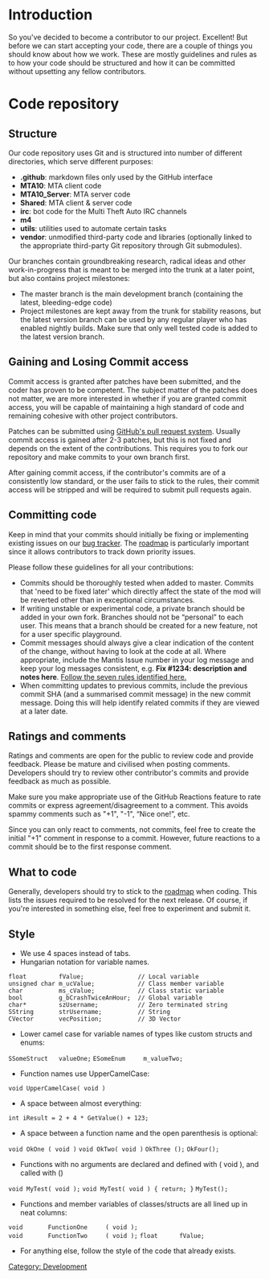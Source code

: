 Introduction
============

So you've decided to become a contributor to our project. Excellent! But before we can start accepting your code, there are a couple of things you should know about how we work. These are mostly guidelines and rules as to how your code should be structured and how it can be committed without upsetting any fellow contributors.

Code repository
===============

Structure
---------

Our code repository uses Git and is structured into number of different directories, which serve different purposes:

-   **.github**: markdown files only used by the GitHub interface
-   **MTA10**: MTA client code
-   **MTA10\_Server**: MTA server code
-   **Shared**: MTA client & server code
-   **irc**: bot code for the Multi Theft Auto IRC channels
-   **m4**
-   **utils**: utilities used to automate certain tasks
-   **vendor**: unmodified third-party code and libraries (optionally linked to the appropriate third-party Git repository through Git submodules).

Our branches contain groundbreaking research, radical ideas and other work-in-progress that is meant to be merged into the trunk at a later point, but also contains project milestones:

-   The master branch is the main development branch (containing the latest, bleeding-edge code)
-   Project milestones are kept away from the trunk for stability reasons, but the latest version branch can be used by any regular player who has enabled nightly builds. Make sure that only well tested code is added to the latest version branch.

Gaining and Losing Commit access
--------------------------------

Commit access is granted after patches have been submitted, and the coder has proven to be competent. The subject matter of the patches does not matter, we are more interested in whether if you are granted commit access, you will be capable of maintaining a high standard of code and remaining cohesive with other project contributors.

Patches can be submitted using [GitHub's pull request system](https://github.com/multitheftauto/mtasa-blue/pull/new). Usually commit access is gained after 2-3 patches, but this is not fixed and depends on the extent of the contributions. This requires you to fork our repository and make commits to your own branch first.

After gaining commit access, if the contributor's commits are of a consistently low standard, or the user fails to stick to the rules, their commit access will be stripped and will be required to submit pull requests again.

Committing code
---------------

Keep in mind that your commits should initially be fixing or implementing existing issues on our [bug tracker](http://bugs.mtasa.com). The [roadmap](http://bugs.mtasa.com/roadmap_page.php) is particularly important since it allows contributors to track down priority issues.

Please follow these guidelines for all your contributions:

-   Commits should be thoroughly tested when added to master. Commits that 'need to be fixed later' which directly affect the state of the mod will be reverted other than in exceptional circumstances.
-   If writing unstable or experimental code, a private branch should be added in your own fork. Branches should not be “personal” to each user. This means that a branch should be created for a new feature, not for a user specific playground.
-   Commit messages should always give a clear indication of the content of the change, without having to look at the code at all. Where appropriate, include the Mantis Issue number in your log message and keep your log messages consistent, e.g. **Fix \#1234: description and notes here**. [Follow the seven rules identified here.](http://chris.beams.io/posts/git-commit/)
-   When committing updates to previous commits, include the previous commit SHA (and a summarised commit message) in the new commit message. Doing this will help identify related commits if they are viewed at a later date.

Ratings and comments
--------------------

Ratings and comments are open for the public to review code and provide feedback. Please be mature and civilised when posting comments. Developers should try to review other contributor's commits and provide feedback as much as possible.

Make sure you make appropriate use of the GitHub Reactions feature to rate commits or express agreement/disagreement to a comment. This avoids spammy comments such as "+1", "-1", “Nice one!”, etc.

Since you can only react to comments, not commits, feel free to create the initial "+1" comment in response to a commit. However, future reactions to a commit should be to the first response comment.

What to code
------------

Generally, developers should try to stick to the [roadmap](http://bugs.mtasa.com/roadmap_page.php) when coding. This lists the issues required to be resolved for the next release. Of course, if you're interested in something else, feel free to experiment and submit it.

Style
-----

-   We use 4 spaces instead of tabs.
-   Hungarian notation for variable names.

`float         fValue;               // Local variable`
`unsigned char m_ucValue;            // Class member variable`
`char          ms_cValue;            // Class static variable`
`bool          g_bCrashTwiceAnHour;  // Global variable`
`char*         szUsername;           // Zero terminated string`
`SString       strUsername;          // String`
`CVector       vecPosition;          // 3D Vector`

-   Lower camel case for variable names of types like custom structs and enums:

`SSomeStruct   valueOne;`
`ESomeEnum     m_valueTwo;`

-   Function names use UpperCamelCase:

`void UpperCamelCase( void )`

-   A space between almost everything:

`int iResult = 2 + 4 * GetValue() + 123;`

-   A space between a function name and the open parenthesis is optional:

`void OkOne ( void )`
`void OkTwo( void )`
`OkThree ();`
`OkFour();`

-   Functions with no arguments are declared and defined with ( void ), and called with ()

`void MyTest( void );`
`void MyTest( void ) { return; }`
`MyTest();`

-   Functions and member variables of classes/structs are all lined up in neat columns:

`void       FunctionOne     ( void );`
`void       FunctionTwo     ( void );`
`float      fValue;`

-   For anything else, follow the style of the code that already exists.

[Category: Development](/docs/category:_development.md "wikilink")
